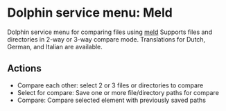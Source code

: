 # Dolphin service menu: Meld

Dolphin service menu for comparing files using [meld](https://meldmerge.org/)
Supports files and directories in 2-way or 3-way compare mode.
Translations for Dutch, German, and Italian are available.

## Actions
* Compare each other: select 2 or 3 files or directories to compare
* Select for compare: Save one or more file/directory paths for compare
* Compare: Compare selected element with previously saved paths
